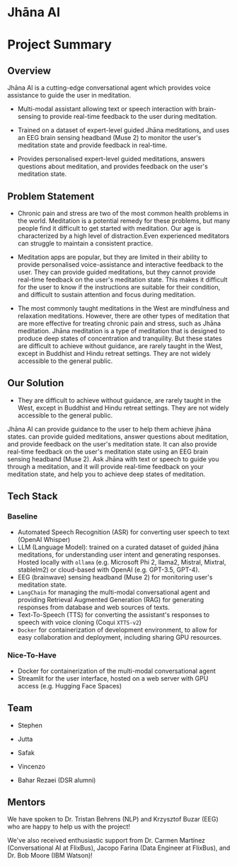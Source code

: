 # Jhāna AI

# Project Summary

## Overview

Jhāna AI is a cutting-edge conversational agent which provides voice assistance to guide the user in meditation. 

- Multi-modal assistant allowing text or speech interaction with brain-sensing to provide real-time feedback to the user during meditation.

- Trained on a dataset of expert-level guided Jhāna meditations, and uses an EEG brain sensing headband (Muse 2) to monitor the user's meditation state and provide feedback in real-time. 

- Provides personalised expert-level guided meditations, answers questions about meditation, and provides feedback on the user's meditation state.

## Problem Statement

- Chronic pain and stress are two of the most common health problems in the world. Meditation is a potential remedy for these problems, but many people find it difficult to get started with meditation. Our age is characterized by a high level of distraction.Even experienced meditators can struggle to maintain a consistent practice.

- Meditation apps are popular, but they are limited in their ability to provide personalised voice-assistance and interactive feedback to the user. They can provide guided meditations, but they cannot provide real-time feedback on the user's meditation state. This makes it difficult for the user to know if the instructions are suitable for their condition, and difficult to sustain attention and focus during meditation.

- The most commonly taught meditations in the West are mindfulness and relaxation meditations. However, there are other types of meditation that are more effective for treating chronic pain and stress, such as Jhāna meditation. Jhāna meditation is a type of meditation that is designed to produce deep states of concentration and tranquility. But these states are difficult to achieve without guidance, are rarely taught in the West, except in Buddhist and Hindu retreat settings. They are not widely accessible to the general public.

## Our Solution


- They are difficult to achieve without guidance, are rarely taught in the West, except in Buddhist and Hindu retreat settings. They are not widely accessible to the general public.


Jhāna AI can provide guidance to the user to help them achieve jhāna states. can provide guided meditations, answer questions about meditation, and provide feedback on the user's meditation state. It can also provide real-time feedback on the user's meditation state using an EEG brain sensing headband (Muse 2). Ask Jhāna with text or speech to guide you through a meditation, and it will provide real-time feedback on your meditation state, and help you to achieve deep states of meditation.

## Tech Stack

### Baseline

- Automated Speech Recognition (ASR) for converting user speech to text (OpenAI Whisper)
- LLM (Language Model): trained on a curated dataset of guided jhāna meditations, for understanding user intent and generating responses. Hosted locally with `ollama` (e.g. Microsoft Phi 2, llama2, Mistral, Mixtral, stablelm2) or cloud-based with OpenAI (e.g. GPT-3.5, GPT-4).
- EEG (brainwave) sensing headband (Muse 2) for monitoring user's meditation state.
- `LangChain` for managing the multi-modal conversational agent and providing Retrieval Augmented Generation (RAG) for generating responses from database and web sources of texts.
- Text-To-Speech (TTS) for converting the assistant's responses to speech with voice cloning (Coqui `XTTS-v2`)
- `Docker` for containerization of development environment, to allow for easy collaboration and deployment, including sharing GPU resources.

### Nice-To-Have

- Docker for containerization of the multi-modal conversational agent
- Streamlit for the user interface, hosted on a web server with GPU access (e.g. Hugging Face Spaces)

## Team

- Stephen
- Jutta
- Safak
- Vincenzo

- Bahar Rezaei (DSR alumni)

## Mentors

We have spoken to Dr. Tristan Behrens (NLP) and Krzysztof Buzar (EEG) who are happy to help us with the project!

We've also received enthusiastic support from Dr. Carmen Martínez (Conversational AI at FlixBus), Jacopo Farina (Data Engineer at FlixBus), and Dr. Bob Moore (IBM Watson)!